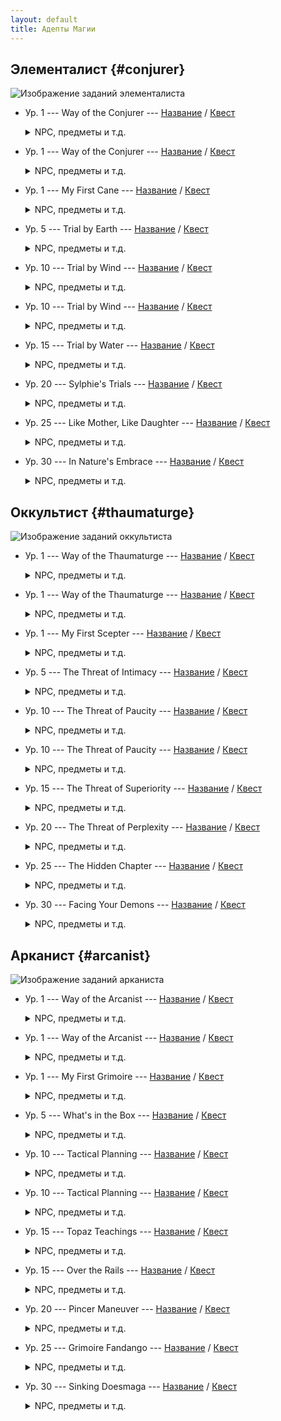 ```yaml
---
layout: default
title: Адепты Магии
---
```


## Элементалист {#conjurer}

![Изображение заданий элементалиста](https://img.finalfantasyxiv.com/lds/pc/global/images/itemicon/e7/e7ada40313a99bd2680cb75423308ed4057cbf11.png)

* Ур. 1 --- Way of the Conjurer --- [Название](https://host6450.hnt.ru/translate/ffxiv-translation/completejournal/ru/?checksum=9c66f0503ce04603) / [Квест](https://host6450.hnt.ru/projects/ffxiv-translation/quest-000-clscnj000_00022/)
  <details>
    <summary>NPC, предметы и т.д.
    </summary>

    NPC: [Маделль](https://host6450.hnt.ru/translate/ffxiv-translation/enpcresident/ru/?checksum=d5d447a058068a29), [Э-Суми-Ян](https://host6450.hnt.ru/translate/ffxiv-translation/enpcresident/ru/?checksum=6e744b16d9cbfc)
    <br>
    Вражеские NPC: [Земляная белка](https://host6450.hnt.ru/translate/ffxiv-translation/bnpcname/ru/?checksum=3d0e22173938ea89), [Маленькая божья коровка](https://host6450.hnt.ru/translate/ffxiv-translation/bnpcname/ru/?checksum=afa51a1b6d548e38), [Лесная грибница](https://host6450.hnt.ru/translate/ffxiv-translation/bnpcname/ru/?checksum=756b5593dcff2a2b)
  </details>
* Ур. 1 --- Way of the Conjurer --- [Название](https://host6450.hnt.ru/translate/ffxiv-translation/completejournal/ru/?checksum=c8cd9859d0a53222) / [Квест](https://host6450.hnt.ru/projects/ffxiv-translation/quest-001-clscnj998_00133/)
  <details>
    <summary>NPC, предметы и т.д.
    </summary>

    NPC: [Маделль](https://host6450.hnt.ru/translate/ffxiv-translation/enpcresident/ru/?checksum=d5d447a058068a29), [Э-Суми-Ян](https://host6450.hnt.ru/translate/ffxiv-translation/enpcresident/ru/?checksum=6e744b16d9cbfc)
  </details>
* Ур. 1 --- My First Cane --- [Название](https://host6450.hnt.ru/translate/ffxiv-translation/completejournal/ru/?checksum=5fea7f16748b6c04) / [Квест](https://host6450.hnt.ru/projects/ffxiv-translation/quest-002-clscnj100_00211/)
  <details>
    <summary>NPC, предметы и т.д.
    </summary>

    NPC: [Э-Суми-Ян](https://host6450.hnt.ru/translate/ffxiv-translation/enpcresident/ru/?checksum=6e744b16d9cbfc)
    <br>
    Вражеские NPC: [Земляная белка](https://host6450.hnt.ru/translate/ffxiv-translation/bnpcname/ru/?checksum=3d0e22173938ea89), [Маленькая божья коровка](https://host6450.hnt.ru/translate/ffxiv-translation/bnpcname/ru/?checksum=afa51a1b6d548e38), [Лесная грибница](https://host6450.hnt.ru/translate/ffxiv-translation/bnpcname/ru/?checksum=756b5593dcff2a2b)
  </details>
* Ур. 5 --- Trial by Earth --- [Название](https://host6450.hnt.ru/translate/ffxiv-translation/completejournal/ru/?checksum=6f6d69ccd02b95a7) / [Квест](https://host6450.hnt.ru/projects/ffxiv-translation/quest-000-clscnj001_00048/)
  <details>
    <summary>NPC, предметы и т.д.
    </summary>

    NPC: [Э-Суми-Ян](https://host6450.hnt.ru/translate/ffxiv-translation/enpcresident/ru/?checksum=6e744b16d9cbfc), [Nolanel](https://host6450.hnt.ru/translate/ffxiv-translation/enpcresident/ru/?checksum=2ecafd2e3eefd034)
    <br>
    Вражеские NPC: (без названия)
    <br>
    Надписи на земле: [corrupted soil](https://host6450.hnt.ru/translate/ffxiv-translation/eobjname/ru/?checksum=c688469eb9722e46)
  </details>
* Ур. 10 --- Trial by Wind --- [Название](https://host6450.hnt.ru/translate/ffxiv-translation/completejournal/ru/?checksum=df849e6f16b7f7f9) / [Квест](https://host6450.hnt.ru/projects/ffxiv-translation/quest-000-clscnj002_00091/)
  <details>
    <summary>NPC, предметы и т.д.
    </summary>

    NPC: [Э-Суми-Ян](https://host6450.hnt.ru/translate/ffxiv-translation/enpcresident/ru/?checksum=6e744b16d9cbfc), [Wulfiue](https://host6450.hnt.ru/translate/ffxiv-translation/enpcresident/ru/?checksum=b4087f5749474a0d)
    <br>
    Вражеские NPC: (без названия)
    <br>
    Надписи на земле: [Цель](https://host6450.hnt.ru/translate/ffxiv-translation/eobjname/ru/?checksum=e2a75dcb80ace512), [corrupted air](https://host6450.hnt.ru/translate/ffxiv-translation/eobjname/ru/?checksum=c27c31a5c0138e93)
  </details>
* Ур. 10 --- Trial by Wind --- [Название](https://host6450.hnt.ru/translate/ffxiv-translation/completejournal/ru/?checksum=e456feefc3a19908) / [Квест](https://host6450.hnt.ru/projects/ffxiv-translation/quest-001-clscnj997_00147/)
  <details>
    <summary>NPC, предметы и т.д.
    </summary>

    NPC: [Э-Суми-Ян](https://host6450.hnt.ru/translate/ffxiv-translation/enpcresident/ru/?checksum=6e744b16d9cbfc), [Wulfiue](https://host6450.hnt.ru/translate/ffxiv-translation/enpcresident/ru/?checksum=b4087f5749474a0d)
    <br>
    Вражеские NPC: (без названия)
    <br>
    Надписи на земле: [Цель](https://host6450.hnt.ru/translate/ffxiv-translation/eobjname/ru/?checksum=f1dee949b5a5b5f0), [corrupted air](https://host6450.hnt.ru/translate/ffxiv-translation/eobjname/ru/?checksum=51d7c7920584f4c1)
  </details>
* Ур. 15 --- Trial by Water --- [Название](https://host6450.hnt.ru/translate/ffxiv-translation/completejournal/ru/?checksum=5cc9ff8919520be) / [Квест](https://host6450.hnt.ru/projects/ffxiv-translation/quest-000-clscnj003_00092/)
  <details>
    <summary>NPC, предметы и т.д.
    </summary>

    NPC: [Э-Суми-Ян](https://host6450.hnt.ru/translate/ffxiv-translation/enpcresident/ru/?checksum=6e744b16d9cbfc), [Жоасан](https://host6450.hnt.ru/translate/ffxiv-translation/enpcresident/ru/?checksum=fdb63e41fad4792d), [Aniud](https://host6450.hnt.ru/translate/ffxiv-translation/enpcresident/ru/?checksum=de392ce20f9df1bb), [Раненая Лесная Тень](https://host6450.hnt.ru/translate/ffxiv-translation/enpcresident/ru/?checksum=b9a3387bee897fca), [(без названия)](https://host6450.hnt.ru/translate/ffxiv-translation/enpcresident/ru/?checksum=9b2e4aa0981669cb), [harried healer](https://host6450.hnt.ru/translate/ffxiv-translation/enpcresident/ru/?checksum=c39bf0be0b5f5ce0), [Лучник Божьих Колчанов](https://host6450.hnt.ru/translate/ffxiv-translation/enpcresident/ru/?checksum=2a84bcfa1af7efd4), [Sylphie](https://host6450.hnt.ru/translate/ffxiv-translation/enpcresident/ru/?checksum=10fe2d9d5cd2f671), [(без названия)](https://host6450.hnt.ru/translate/ffxiv-translation/enpcresident/ru/?checksum=cf94b28807da73b1), [(без названия)](https://host6450.hnt.ru/translate/ffxiv-translation/enpcresident/ru/?checksum=b9bdc6f7dcd2e449), [(без названия)](https://host6450.hnt.ru/translate/ffxiv-translation/enpcresident/ru/?checksum=98509e5b54a9cd88), [(без названия)](https://host6450.hnt.ru/translate/ffxiv-translation/enpcresident/ru/?checksum=58c98c9cdf279174), [(без названия)](https://host6450.hnt.ru/translate/ffxiv-translation/enpcresident/ru/?checksum=57e1538ac0beecfa), [(без названия)](https://host6450.hnt.ru/translate/ffxiv-translation/enpcresident/ru/?checksum=55a513cbaaef11b0), [(без названия)](https://host6450.hnt.ru/translate/ffxiv-translation/enpcresident/ru/?checksum=fbde8b2e4133d691), [(без названия)](https://host6450.hnt.ru/translate/ffxiv-translation/enpcresident/ru/?checksum=91590803c01893ba), [(без названия)](https://host6450.hnt.ru/translate/ffxiv-translation/enpcresident/ru/?checksum=8d92868e49faebb2), [(без названия)](https://host6450.hnt.ru/translate/ffxiv-translation/enpcresident/ru/?checksum=f781af67e6cbc0bb), [Sylphie](https://host6450.hnt.ru/translate/ffxiv-translation/enpcresident/ru/?checksum=12a368282e819b2b)
    <br>
    Вражеские NPC: (без названия)
    <br>
    Предметы: [Pristine Water](https://host6450.hnt.ru/translate/ffxiv-translation/eventitem/ru/?checksum=55db9209b7ec299c) ([Описание](https://host6450.hnt.ru/translate/ffxiv-translation/eventitemhelp/ru/?checksum=55db9209b7ec299c))
    <br>
    Надписи на земле: [corrupted water](https://host6450.hnt.ru/translate/ffxiv-translation/eobjname/ru/?checksum=bc2142ed5cf2fd4b), [(без названия)](https://host6450.hnt.ru/translate/ffxiv-translation/eobjname/ru/?checksum=3eac67748487f9fb)
  </details>
* Ур. 20 --- Sylphie's Trials --- [Название](https://host6450.hnt.ru/translate/ffxiv-translation/completejournal/ru/?checksum=4f46a7e12414f696) / [Квест](https://host6450.hnt.ru/projects/ffxiv-translation/quest-000-clscnj004_00093/)
  <details>
    <summary>NPC, предметы и т.д.
    </summary>

    NPC: [Э-Суми-Ян](https://host6450.hnt.ru/translate/ffxiv-translation/enpcresident/ru/?checksum=6e744b16d9cbfc), [Sylphie](https://host6450.hnt.ru/translate/ffxiv-translation/enpcresident/ru/?checksum=46866bfaf0492579), [Sylphie](https://host6450.hnt.ru/translate/ffxiv-translation/enpcresident/ru/?checksum=30b539df39c03bab), [Sylphie](https://host6450.hnt.ru/translate/ffxiv-translation/enpcresident/ru/?checksum=2e913664f0d0207f)
    <br>
    Вражеские NPC: (без названия), (без названия), (без названия)
    <br>
    Надписи на земле: [corrupted soil](https://host6450.hnt.ru/translate/ffxiv-translation/eobjname/ru/?checksum=27d226851271706e), [corrupted air](https://host6450.hnt.ru/translate/ffxiv-translation/eobjname/ru/?checksum=bbcd6ddc5492cd98), [corrupted water](https://host6450.hnt.ru/translate/ffxiv-translation/eobjname/ru/?checksum=aa94fa97e1cb9037)
  </details>
* Ур. 25 --- Like Mother, Like Daughter --- [Название](https://host6450.hnt.ru/translate/ffxiv-translation/completejournal/ru/?checksum=b441d59d379a44a6) / [Квест](https://host6450.hnt.ru/projects/ffxiv-translation/quest-004-clscnj005_00440/)
  <details>
    <summary>NPC, предметы и т.д.
    </summary>

    NPC: [Э-Суми-Ян](https://host6450.hnt.ru/translate/ffxiv-translation/enpcresident/ru/?checksum=6e744b16d9cbfc), [Wulfiue](https://host6450.hnt.ru/translate/ffxiv-translation/enpcresident/ru/?checksum=baccec8cbe06f78d), [Nolanel](https://host6450.hnt.ru/translate/ffxiv-translation/enpcresident/ru/?checksum=badc590bf66ff393), [Жоасан](https://host6450.hnt.ru/translate/ffxiv-translation/enpcresident/ru/?checksum=9523a8be63319cba), [Sylphie](https://host6450.hnt.ru/translate/ffxiv-translation/enpcresident/ru/?checksum=187ebb630abd37b5), [Sylphie](https://host6450.hnt.ru/translate/ffxiv-translation/enpcresident/ru/?checksum=af3587a000b503b5), [Nolanel](https://host6450.hnt.ru/translate/ffxiv-translation/enpcresident/ru/?checksum=607184afb6d9799f), [Жоасан](https://host6450.hnt.ru/translate/ffxiv-translation/enpcresident/ru/?checksum=db6dc558715a39ab), [Wulfiue](https://host6450.hnt.ru/translate/ffxiv-translation/enpcresident/ru/?checksum=37f796d5000cf719), [(без названия)](https://host6450.hnt.ru/translate/ffxiv-translation/enpcresident/ru/?checksum=39f4413a090ba45d), [(без названия)](https://host6450.hnt.ru/translate/ffxiv-translation/enpcresident/ru/?checksum=94c32c4e9df2c6a7), [(без названия)](https://host6450.hnt.ru/translate/ffxiv-translation/enpcresident/ru/?checksum=1d1571f52dbf01eb), [Sylphie](https://host6450.hnt.ru/translate/ffxiv-translation/enpcresident/ru/?checksum=f18b962bef3a9cb1), [Nolanel](https://host6450.hnt.ru/translate/ffxiv-translation/enpcresident/ru/?checksum=9a36d588e5d2875c), [Жоасан](https://host6450.hnt.ru/translate/ffxiv-translation/enpcresident/ru/?checksum=b99dec69ee7f833f), [Wulfiue](https://host6450.hnt.ru/translate/ffxiv-translation/enpcresident/ru/?checksum=2dc7f0a44669340a)
    <br>
    Надписи на земле: [(без названия)](https://host6450.hnt.ru/translate/ffxiv-translation/eobjname/ru/?checksum=e6518a8bd6416da6), [(без названия)](https://host6450.hnt.ru/translate/ffxiv-translation/eobjname/ru/?checksum=58000c18bc20857c), [(без названия)](https://host6450.hnt.ru/translate/ffxiv-translation/eobjname/ru/?checksum=1bbf5763a59efac2)
  </details>
* Ур. 30 --- In Nature's Embrace --- [Название](https://host6450.hnt.ru/translate/ffxiv-translation/completejournal/ru/?checksum=84ce8b37553d6862) / [Квест](https://host6450.hnt.ru/projects/ffxiv-translation/quest-004-clscnj006_00441/)
  <details>
    <summary>NPC, предметы и т.д.
    </summary>

    NPC: [Э-Суми-Ян](https://host6450.hnt.ru/translate/ffxiv-translation/enpcresident/ru/?checksum=6e744b16d9cbfc), [Sylphie](https://host6450.hnt.ru/translate/ffxiv-translation/enpcresident/ru/?checksum=852aea6cb18e0a5), [Sylphie](https://host6450.hnt.ru/translate/ffxiv-translation/enpcresident/ru/?checksum=ea3940e1e3f0cf1d), [Sylphie](https://host6450.hnt.ru/translate/ffxiv-translation/enpcresident/ru/?checksum=4f139063782c864), [Sylphie](https://host6450.hnt.ru/translate/ffxiv-translation/enpcresident/ru/?checksum=536bd73dbf5fa40)
    <br>
    Вражеские NPC: (без названия), (без названия), (без названия)
    <br>
    Надписи на земле: [corrupted soil](https://host6450.hnt.ru/translate/ffxiv-translation/eobjname/ru/?checksum=bf41f6029edbf925), [corrupted soil](https://host6450.hnt.ru/translate/ffxiv-translation/eobjname/ru/?checksum=138eb735b0b0f8ae), [corrupted soil](https://host6450.hnt.ru/translate/ffxiv-translation/eobjname/ru/?checksum=dc74fddf438d8f02), [(без названия)](https://host6450.hnt.ru/translate/ffxiv-translation/eobjname/ru/?checksum=99605d0e75938392)
  </details>

## Оккультист {#thaumaturge}

![Изображение заданий оккультиста](https://img.finalfantasyxiv.com/lds/pc/global/images/itemicon/1d/1d1b5d0c860020b0cc0010c1e27fdadc20978d0d.png)

* Ур. 1 --- Way of the Thaumaturge --- [Название](https://host6450.hnt.ru/translate/ffxiv-translation/completejournal/ru/?checksum=3ad6cbcd5dbedccc) / [Квест](https://host6450.hnt.ru/projects/ffxiv-translation/quest-003-clsthm011_00344/)
  <details>
    <summary>NPC, предметы и т.д.
    </summary>

    NPC: [Яякэ](https://host6450.hnt.ru/translate/ffxiv-translation/enpcresident/ru/?checksum=de48f00e6fd469c8), [Кокобиго](https://host6450.hnt.ru/translate/ffxiv-translation/enpcresident/ru/?checksum=c8a2e8422b5e507e)
  </details>
* Ур. 1 --- Way of the Thaumaturge --- [Название](https://host6450.hnt.ru/translate/ffxiv-translation/completejournal/ru/?checksum=41981d7b46483cc0) / [Квест](https://host6450.hnt.ru/projects/ffxiv-translation/quest-003-clsthm020_00345/)
  <details>
    <summary>NPC, предметы и т.д.
    </summary>

    NPC: [Яякэ](https://host6450.hnt.ru/translate/ffxiv-translation/enpcresident/ru/?checksum=de48f00e6fd469c8), [Кокобиго](https://host6450.hnt.ru/translate/ffxiv-translation/enpcresident/ru/?checksum=c8a2e8422b5e507e), [Кокобуки](https://host6450.hnt.ru/translate/ffxiv-translation/enpcresident/ru/?checksum=a08b7f98bcfbf77a)
    <br>
    Вражеские NPC: [Qiqirn gullroaster](https://host6450.hnt.ru/translate/ffxiv-translation/bnpcname/ru/?checksum=a74c118e35cabf2a), [trenchclaw Sahagin](https://host6450.hnt.ru/translate/ffxiv-translation/bnpcname/ru/?checksum=68b356f6e88b9beb), [mottled eft](https://host6450.hnt.ru/translate/ffxiv-translation/bnpcname/ru/?checksum=22cc810a03166508)
  </details>
* Ур. 1 --- My First Scepter --- [Название](https://host6450.hnt.ru/translate/ffxiv-translation/completejournal/ru/?checksum=fe76daedbb11106c) / [Квест](https://host6450.hnt.ru/projects/ffxiv-translation/quest-003-clsthm021_00346/)
  <details>
    <summary>NPC, предметы и т.д.
    </summary>

    NPC: [Кокобуки](https://host6450.hnt.ru/translate/ffxiv-translation/enpcresident/ru/?checksum=a08b7f98bcfbf77a)
    <br>
    Вражеские NPC: [Qiqirn gullroaster](https://host6450.hnt.ru/translate/ffxiv-translation/bnpcname/ru/?checksum=a74c118e35cabf2a), [trenchclaw Sahagin](https://host6450.hnt.ru/translate/ffxiv-translation/bnpcname/ru/?checksum=68b356f6e88b9beb), [mottled eft](https://host6450.hnt.ru/translate/ffxiv-translation/bnpcname/ru/?checksum=22cc810a03166508)
  </details>
* Ур. 5 --- The Threat of Intimacy --- [Название](https://host6450.hnt.ru/translate/ffxiv-translation/completejournal/ru/?checksum=c00670e9b51142e0) / [Квест](https://host6450.hnt.ru/projects/ffxiv-translation/quest-003-clsthm050_00347/)
  <details>
    <summary>NPC, предметы и т.д.
    </summary>

    NPC: [Кокобуки](https://host6450.hnt.ru/translate/ffxiv-translation/enpcresident/ru/?checksum=a08b7f98bcfbf77a), [Кокобиго](https://host6450.hnt.ru/translate/ffxiv-translation/enpcresident/ru/?checksum=c8a2e8422b5e507e), [Fafafono](https://host6450.hnt.ru/translate/ffxiv-translation/enpcresident/ru/?checksum=f203ace01c907927), [Cocobusi](https://host6450.hnt.ru/translate/ffxiv-translation/enpcresident/ru/?checksum=9d7e79fb8dc60d44)
    <br>
    Вражеские NPC: (без названия)
    <br>
    Предметы: [Dried Fish](https://host6450.hnt.ru/translate/ffxiv-translation/eventitem/ru/?checksum=840beec5f49aa4af) ([Описание](https://host6450.hnt.ru/translate/ffxiv-translation/eventitemhelp/ru/?checksum=840beec5f49aa4af)), [Vulture Breast](https://host6450.hnt.ru/translate/ffxiv-translation/eventitem/ru/?checksum=5ae8c9359b1122d9) ([Описание](https://host6450.hnt.ru/translate/ffxiv-translation/eventitemhelp/ru/?checksum=5ae8c9359b1122d9))
    <br>
    Надписи на земле: [Цель](https://host6450.hnt.ru/translate/ffxiv-translation/eobjname/ru/?checksum=ede3cd981ca0752f), [Цель](https://host6450.hnt.ru/translate/ffxiv-translation/eobjname/ru/?checksum=c11894478b635e73)
  </details>
* Ур. 10 --- The Threat of Paucity --- [Название](https://host6450.hnt.ru/translate/ffxiv-translation/completejournal/ru/?checksum=69478dc80d9bc165) / [Квест](https://host6450.hnt.ru/projects/ffxiv-translation/quest-003-clsthm100_00348/)
  <details>
    <summary>NPC, предметы и т.д.
    </summary>

    NPC: [Кокобуки](https://host6450.hnt.ru/translate/ffxiv-translation/enpcresident/ru/?checksum=a08b7f98bcfbf77a), [Cocobani](https://host6450.hnt.ru/translate/ffxiv-translation/enpcresident/ru/?checksum=3e449859d9ec4370), [Cocobusi](https://host6450.hnt.ru/translate/ffxiv-translation/enpcresident/ru/?checksum=9d7e79fb8dc60d44), [Кокобуки](https://host6450.hnt.ru/translate/ffxiv-translation/enpcresident/ru/?checksum=a08b7f98bcfbf77a)
    <br>
    Вражеские NPC: [Sylphlands buzzard](https://host6450.hnt.ru/translate/ffxiv-translation/bnpcname/ru/?checksum=47d254a97cce0a1), (без названия), (без названия)
    <br>
    Предметы: [Amalj'aa Blood](https://host6450.hnt.ru/translate/ffxiv-translation/eventitem/ru/?checksum=7626783e4157b9c8) ([Описание](https://host6450.hnt.ru/translate/ffxiv-translation/eventitemhelp/ru/?checksum=7626783e4157b9c8)), [Ether Crate](https://host6450.hnt.ru/translate/ffxiv-translation/eventitem/ru/?checksum=9fac8e936e06a40) ([Описание](https://host6450.hnt.ru/translate/ffxiv-translation/eventitemhelp/ru/?checksum=9fac8e936e06a40))
    <br>
    Надписи на земле: [armored war transport](https://host6450.hnt.ru/translate/ffxiv-translation/eobjname/ru/?checksum=1b424375dffa031e), [(без названия)](https://host6450.hnt.ru/translate/ffxiv-translation/eobjname/ru/?checksum=61b14aae80f10074), [armored war transport](https://host6450.hnt.ru/translate/ffxiv-translation/eobjname/ru/?checksum=8aa7a8a000251b06)
  </details>
* Ур. 10 --- The Threat of Paucity --- [Название](https://host6450.hnt.ru/translate/ffxiv-translation/completejournal/ru/?checksum=d03489f705f758b8) / [Квест](https://host6450.hnt.ru/projects/ffxiv-translation/quest-003-clsthm101_00349/)
  <details>
    <summary>NPC, предметы и т.д.
    </summary>

    NPC: [Кокобуки](https://host6450.hnt.ru/translate/ffxiv-translation/enpcresident/ru/?checksum=a08b7f98bcfbf77a), [Cocobani](https://host6450.hnt.ru/translate/ffxiv-translation/enpcresident/ru/?checksum=3e449859d9ec4370), [Cocobusi](https://host6450.hnt.ru/translate/ffxiv-translation/enpcresident/ru/?checksum=9d7e79fb8dc60d44), [Кокобуки](https://host6450.hnt.ru/translate/ffxiv-translation/enpcresident/ru/?checksum=a08b7f98bcfbf77a)
    <br>
    Вражеские NPC: [Sylphlands buzzard](https://host6450.hnt.ru/translate/ffxiv-translation/bnpcname/ru/?checksum=47d254a97cce0a1), (без названия), (без названия)
    <br>
    Предметы: [Amalj'aa Blood](https://host6450.hnt.ru/translate/ffxiv-translation/eventitem/ru/?checksum=519a7ce70ae4f17) ([Описание](https://host6450.hnt.ru/translate/ffxiv-translation/eventitemhelp/ru/?checksum=519a7ce70ae4f17)), [Ether Crate](https://host6450.hnt.ru/translate/ffxiv-translation/eventitem/ru/?checksum=485de7f47b521c8a) ([Описание](https://host6450.hnt.ru/translate/ffxiv-translation/eventitemhelp/ru/?checksum=485de7f47b521c8a))
    <br>
    Надписи на земле: [armored war transport](https://host6450.hnt.ru/translate/ffxiv-translation/eobjname/ru/?checksum=be78e4b18390a745), [(без названия)](https://host6450.hnt.ru/translate/ffxiv-translation/eobjname/ru/?checksum=20cffd9221fd4cc4), [armored war transport](https://host6450.hnt.ru/translate/ffxiv-translation/eobjname/ru/?checksum=c48a2592d8ce7bba)
  </details>
* Ур. 15 --- The Threat of Superiority --- [Название](https://host6450.hnt.ru/translate/ffxiv-translation/completejournal/ru/?checksum=15ae911d051e5c2b) / [Квест](https://host6450.hnt.ru/projects/ffxiv-translation/quest-003-clsthm150_00350/)
  <details>
    <summary>NPC, предметы и т.д.
    </summary>

    NPC: [Кокобуки](https://host6450.hnt.ru/translate/ffxiv-translation/enpcresident/ru/?checksum=a08b7f98bcfbf77a), [Cocobezi](https://host6450.hnt.ru/translate/ffxiv-translation/enpcresident/ru/?checksum=e5865bf9e47dd8e6), [raging merchant](https://host6450.hnt.ru/translate/ffxiv-translation/enpcresident/ru/?checksum=30cfe6c2e231e4), [ranting merchant](https://host6450.hnt.ru/translate/ffxiv-translation/enpcresident/ru/?checksum=893a855c78f5ae79), [raving merchant](https://host6450.hnt.ru/translate/ffxiv-translation/enpcresident/ru/?checksum=637935d53ba17103), [Кокобуки](https://host6450.hnt.ru/translate/ffxiv-translation/enpcresident/ru/?checksum=a08b7f98bcfbf77a)
    <br>
    Надписи на земле: [Цель](https://host6450.hnt.ru/translate/ffxiv-translation/eobjname/ru/?checksum=ecf671352b01aff2)
  </details>
* Ур. 20 --- The Threat of Perplexity --- [Название](https://host6450.hnt.ru/translate/ffxiv-translation/completejournal/ru/?checksum=545cb75c92a844eb) / [Квест](https://host6450.hnt.ru/projects/ffxiv-translation/quest-003-clsthm200_00351/)
  <details>
    <summary>NPC, предметы и т.д.
    </summary>

    NPC: [Кокобуки](https://host6450.hnt.ru/translate/ffxiv-translation/enpcresident/ru/?checksum=a08b7f98bcfbf77a), [Cocoboha](https://host6450.hnt.ru/translate/ffxiv-translation/enpcresident/ru/?checksum=b01487fd8a369716), [Cocobusi](https://host6450.hnt.ru/translate/ffxiv-translation/enpcresident/ru/?checksum=597a2f3301a19d40), [stalwart swordsman](https://host6450.hnt.ru/translate/ffxiv-translation/enpcresident/ru/?checksum=21fc1d3676d68f45), [thaumaturge corpse](https://host6450.hnt.ru/translate/ffxiv-translation/enpcresident/ru/?checksum=fefea1154334cbe), [thaumaturge corpse](https://host6450.hnt.ru/translate/ffxiv-translation/enpcresident/ru/?checksum=5be8717f31234c9c), [thaumaturge corpse](https://host6450.hnt.ru/translate/ffxiv-translation/enpcresident/ru/?checksum=683f9b8ab5944ff3)
    <br>
    Предметы: [Bloody Scepter](https://host6450.hnt.ru/translate/ffxiv-translation/eventitem/ru/?checksum=31c6a5d058eb95cb) ([Описание](https://host6450.hnt.ru/translate/ffxiv-translation/eventitemhelp/ru/?checksum=31c6a5d058eb95cb)), [Shredded Tome](https://host6450.hnt.ru/translate/ffxiv-translation/eventitem/ru/?checksum=6d3becd226262694) ([Описание](https://host6450.hnt.ru/translate/ffxiv-translation/eventitemhelp/ru/?checksum=6d3becd226262694)), [Bloody Bracelet](https://host6450.hnt.ru/translate/ffxiv-translation/eventitem/ru/?checksum=5c7f36de4c6ebef6) ([Описание](https://host6450.hnt.ru/translate/ffxiv-translation/eventitemhelp/ru/?checksum=5c7f36de4c6ebef6))
    <br>
    Надписи на земле: [Цель](https://host6450.hnt.ru/translate/ffxiv-translation/eobjname/ru/?checksum=a0fdd00c09b32731), [shaded outcropping](https://host6450.hnt.ru/translate/ffxiv-translation/eobjname/ru/?checksum=f8b5b71b3784ea45)
  </details>
* Ур. 25 --- The Hidden Chapter --- [Название](https://host6450.hnt.ru/translate/ffxiv-translation/completejournal/ru/?checksum=e2f77d6e3892fd2) / [Квест](https://host6450.hnt.ru/projects/ffxiv-translation/quest-003-clsthm250_00352/)
  <details>
    <summary>NPC, предметы и т.д.
    </summary>

    NPC: [Кокобиго](https://host6450.hnt.ru/translate/ffxiv-translation/enpcresident/ru/?checksum=c8a2e8422b5e507e), [Кокобуки](https://host6450.hnt.ru/translate/ffxiv-translation/enpcresident/ru/?checksum=a08b7f98bcfbf77a), [twitching voidmath](https://host6450.hnt.ru/translate/ffxiv-translation/enpcresident/ru/?checksum=372d1087d065ff0d), [flustered voidmath](https://host6450.hnt.ru/translate/ffxiv-translation/enpcresident/ru/?checksum=ae74023cebaff997), [smirking voidmath](https://host6450.hnt.ru/translate/ffxiv-translation/enpcresident/ru/?checksum=9a47dfc611b8c9f3), [Кокобуки](https://host6450.hnt.ru/translate/ffxiv-translation/enpcresident/ru/?checksum=419730f8d1c3f16c), [Кокобиго](https://host6450.hnt.ru/translate/ffxiv-translation/enpcresident/ru/?checksum=de9256b6239a7a18), [Cocobani](https://host6450.hnt.ru/translate/ffxiv-translation/enpcresident/ru/?checksum=5177f7fbbb2dc650), [Cocobezi](https://host6450.hnt.ru/translate/ffxiv-translation/enpcresident/ru/?checksum=1fbf2dfd9b7e5c98), [Cocoboha](https://host6450.hnt.ru/translate/ffxiv-translation/enpcresident/ru/?checksum=43a08c2594785d55)
    <br>
    Предметы: [Book of Mormo](https://host6450.hnt.ru/translate/ffxiv-translation/eventitem/ru/?checksum=3f113f444b42f3ab) ([Описание](https://host6450.hnt.ru/translate/ffxiv-translation/eventitemhelp/ru/?checksum=3f113f444b42f3ab)), [Book of Mormo](https://host6450.hnt.ru/translate/ffxiv-translation/eventitem/ru/?checksum=2bfbcf70ffc63f82) ([Описание](https://host6450.hnt.ru/translate/ffxiv-translation/eventitemhelp/ru/?checksum=2bfbcf70ffc63f82))
    <br>
    Надписи на земле: [(без названия)](https://host6450.hnt.ru/translate/ffxiv-translation/eobjname/ru/?checksum=2e3acfe20034a250)
  </details>
* Ур. 30 --- Facing Your Demons --- [Название](https://host6450.hnt.ru/translate/ffxiv-translation/completejournal/ru/?checksum=23b27ee811dd715c) / [Квест](https://host6450.hnt.ru/projects/ffxiv-translation/quest-003-clsthm300_00353/)
  <details>
    <summary>NPC, предметы и т.д.
    </summary>

    NPC: [Кокобуки](https://host6450.hnt.ru/translate/ffxiv-translation/enpcresident/ru/?checksum=a08b7f98bcfbf77a), [Gebhard](https://host6450.hnt.ru/translate/ffxiv-translation/enpcresident/ru/?checksum=325f45becbd5ffd7), [Folclind](https://host6450.hnt.ru/translate/ffxiv-translation/enpcresident/ru/?checksum=2a9ae329f11eed0b), [Bashful Geyser](https://host6450.hnt.ru/translate/ffxiv-translation/enpcresident/ru/?checksum=6b18edced9d522bf), [Кокобуки](https://host6450.hnt.ru/translate/ffxiv-translation/enpcresident/ru/?checksum=bd5e5732f8d0f972), [Кокобиго](https://host6450.hnt.ru/translate/ffxiv-translation/enpcresident/ru/?checksum=a1309879016360bc), [Cocobani](https://host6450.hnt.ru/translate/ffxiv-translation/enpcresident/ru/?checksum=3bf086efcd31e493), [Cocobezi](https://host6450.hnt.ru/translate/ffxiv-translation/enpcresident/ru/?checksum=bf7f230813af04f3), [Cocoboha](https://host6450.hnt.ru/translate/ffxiv-translation/enpcresident/ru/?checksum=bb5d6e17cb47dd26), [maimed marauder](https://host6450.hnt.ru/translate/ffxiv-translation/enpcresident/ru/?checksum=26467d0767a97077), [Кокобуки](https://host6450.hnt.ru/translate/ffxiv-translation/enpcresident/ru/?checksum=2eece72dfb574ff8), [Кокобиго](https://host6450.hnt.ru/translate/ffxiv-translation/enpcresident/ru/?checksum=be09748dbecbd232), [Cocobani](https://host6450.hnt.ru/translate/ffxiv-translation/enpcresident/ru/?checksum=58bbaabad78f9920), [Cocobezi](https://host6450.hnt.ru/translate/ffxiv-translation/enpcresident/ru/?checksum=d121cc5aea487513), [Cocoboha](https://host6450.hnt.ru/translate/ffxiv-translation/enpcresident/ru/?checksum=7064f0bf0df13892)
    <br>
    Вражеские NPC: (без названия)
    <br>
    Предметы: [Cocobusi Report](https://host6450.hnt.ru/translate/ffxiv-translation/eventitem/ru/?checksum=a8ade17fa2691b0a) ([Описание](https://host6450.hnt.ru/translate/ffxiv-translation/eventitemhelp/ru/?checksum=a8ade17fa2691b0a))
    <br>
    Надписи на земле: [(без названия)](https://host6450.hnt.ru/translate/ffxiv-translation/eobjname/ru/?checksum=1bccd1840bb55c5)
  </details>

## Арканист {#arcanist}

![Изображение заданий арканиста](https://img.finalfantasyxiv.com/lds/pc/global/images/itemicon/37/37a8d65a8cae978d922a694a4d310979ed6e119d.png)

* Ур. 1 --- Way of the Arcanist --- [Название](https://host6450.hnt.ru/translate/ffxiv-translation/completejournal/ru/?checksum=8cf7a36ca332d32f) / [Квест](https://host6450.hnt.ru/projects/ffxiv-translation/quest-004-clsacn011_00452/)
  <details>
    <summary>NPC, предметы и т.д.
    </summary>

    NPC: [Муриэ](https://host6450.hnt.ru/translate/ffxiv-translation/enpcresident/ru/?checksum=ec089c1e66392e38), [Тубиргейм](https://host6450.hnt.ru/translate/ffxiv-translation/enpcresident/ru/?checksum=e1f6e2aafe1dc78)
  </details>
* Ур. 1 --- Way of the Arcanist --- [Название](https://host6450.hnt.ru/translate/ffxiv-translation/completejournal/ru/?checksum=38185ffcb890d57d) / [Квест](https://host6450.hnt.ru/projects/ffxiv-translation/quest-004-clsacn020_00453/)
  <details>
    <summary>NPC, предметы и т.д.
    </summary>

    NPC: [Муриэ](https://host6450.hnt.ru/translate/ffxiv-translation/enpcresident/ru/?checksum=ec089c1e66392e38), [Тубиргейм](https://host6450.hnt.ru/translate/ffxiv-translation/enpcresident/ru/?checksum=e1f6e2aafe1dc78)
    <br>
    Вражеские NPC: [shelfscale Reaver](https://host6450.hnt.ru/translate/ffxiv-translation/bnpcname/ru/?checksum=6f7b92b58990081c), [fallen wizard](https://host6450.hnt.ru/translate/ffxiv-translation/bnpcname/ru/?checksum=907562f0e55aa309), [Маленькая божья коровка](https://host6450.hnt.ru/translate/ffxiv-translation/bnpcname/ru/?checksum=afa51a1b6d548e38)
  </details>
* Ур. 1 --- My First Grimoire --- [Название](https://host6450.hnt.ru/translate/ffxiv-translation/completejournal/ru/?checksum=82df15f4ecb483cf) / [Квест](https://host6450.hnt.ru/projects/ffxiv-translation/quest-004-clsacn021_00454/)
  <details>
    <summary>NPC, предметы и т.д.
    </summary>

    NPC: [Тубиргейм](https://host6450.hnt.ru/translate/ffxiv-translation/enpcresident/ru/?checksum=e1f6e2aafe1dc78)
    <br>
    Вражеские NPC: [shelfscale Reaver](https://host6450.hnt.ru/translate/ffxiv-translation/bnpcname/ru/?checksum=6f7b92b58990081c), [fallen wizard](https://host6450.hnt.ru/translate/ffxiv-translation/bnpcname/ru/?checksum=907562f0e55aa309), [Маленькая божья коровка](https://host6450.hnt.ru/translate/ffxiv-translation/bnpcname/ru/?checksum=afa51a1b6d548e38)
  </details>
* Ур. 5 --- What's in the Box --- [Название](https://host6450.hnt.ru/translate/ffxiv-translation/completejournal/ru/?checksum=7d088e8feb51aa6d) / [Квест](https://host6450.hnt.ru/projects/ffxiv-translation/quest-004-clsacn050_00455/)
  <details>
    <summary>NPC, предметы и т.д.
    </summary>

    NPC: [Тубиргейм](https://host6450.hnt.ru/translate/ffxiv-translation/enpcresident/ru/?checksum=e1f6e2aafe1dc78)
    <br>
    Вражеские NPC: [tempered orator](https://host6450.hnt.ru/translate/ffxiv-translation/bnpcname/ru/?checksum=e95d99ebc1162b49), [Стая мошек](https://host6450.hnt.ru/translate/ffxiv-translation/bnpcname/ru/?checksum=5a2e6eda95baab38), (без названия), (без названия)
    <br>
    Предметы: [Practice Crate](https://host6450.hnt.ru/translate/ffxiv-translation/eventitem/ru/?checksum=16c602cdfa620524) ([Описание](https://host6450.hnt.ru/translate/ffxiv-translation/eventitemhelp/ru/?checksum=16c602cdfa620524))
    <br>
    Надписи на земле: [practice crates](https://host6450.hnt.ru/translate/ffxiv-translation/eobjname/ru/?checksum=ec2fc0ca4f75105), [訓練用の木箱](https://host6450.hnt.ru/translate/ffxiv-translation/eobjname/ru/?checksum=4a8a8ff88c1b1b4a), [practice crate](https://host6450.hnt.ru/translate/ffxiv-translation/eobjname/ru/?checksum=6043ab05f2acda3d)
  </details>
* Ур. 10 --- Tactical Planning --- [Название](https://host6450.hnt.ru/translate/ffxiv-translation/completejournal/ru/?checksum=516585ddd5d53351) / [Квест](https://host6450.hnt.ru/projects/ffxiv-translation/quest-004-clsacn100_00456/)
  <details>
    <summary>NPC, предметы и т.д.
    </summary>

    NPC: [Тубиргейм](https://host6450.hnt.ru/translate/ffxiv-translation/enpcresident/ru/?checksum=e1f6e2aafe1dc78), [K'lyhia](https://host6450.hnt.ru/translate/ffxiv-translation/enpcresident/ru/?checksum=45e4484bdfc14968), [K'lyhia](https://host6450.hnt.ru/translate/ffxiv-translation/enpcresident/ru/?checksum=83101593b5cf2b81), [(без названия)](https://host6450.hnt.ru/translate/ffxiv-translation/enpcresident/ru/?checksum=9001e898818c83c7), [(без названия)](https://host6450.hnt.ru/translate/ffxiv-translation/enpcresident/ru/?checksum=3917c362154fba5f), [(без названия)](https://host6450.hnt.ru/translate/ffxiv-translation/enpcresident/ru/?checksum=af13df7598b9ba5e), [K'lyhia](https://host6450.hnt.ru/translate/ffxiv-translation/enpcresident/ru/?checksum=4f77bf86c27019ab), [(без названия)](https://host6450.hnt.ru/translate/ffxiv-translation/enpcresident/ru/?checksum=929800030175c24b), [(без названия)](https://host6450.hnt.ru/translate/ffxiv-translation/enpcresident/ru/?checksum=3cf1df935ab62c19), [(без названия)](https://host6450.hnt.ru/translate/ffxiv-translation/enpcresident/ru/?checksum=c21e635b75902f56)
    <br>
    Вражеские NPC: [roselet](https://host6450.hnt.ru/translate/ffxiv-translation/bnpcname/ru/?checksum=536a8e73fe9e9910), [Redbelly jack](https://host6450.hnt.ru/translate/ffxiv-translation/bnpcname/ru/?checksum=53e4e234d8d432af)
    <br>
    Надписи на земле: [(без названия)](https://host6450.hnt.ru/translate/ffxiv-translation/eobjname/ru/?checksum=91d723ea3291a7c7), [(без названия)](https://host6450.hnt.ru/translate/ffxiv-translation/eobjname/ru/?checksum=ab075d04250859eb)
  </details>
* Ур. 10 --- Tactical Planning --- [Название](https://host6450.hnt.ru/translate/ffxiv-translation/completejournal/ru/?checksum=1f818f9b6a0dab1b) / [Квест](https://host6450.hnt.ru/projects/ffxiv-translation/quest-004-clsacn101_00457/)
  <details>
    <summary>NPC, предметы и т.д.
    </summary>

    NPC: [Тубиргейм](https://host6450.hnt.ru/translate/ffxiv-translation/enpcresident/ru/?checksum=e1f6e2aafe1dc78), [K'lyhia](https://host6450.hnt.ru/translate/ffxiv-translation/enpcresident/ru/?checksum=45e4484bdfc14968), [K'lyhia](https://host6450.hnt.ru/translate/ffxiv-translation/enpcresident/ru/?checksum=83101593b5cf2b81), [(без названия)](https://host6450.hnt.ru/translate/ffxiv-translation/enpcresident/ru/?checksum=9001e898818c83c7), [(без названия)](https://host6450.hnt.ru/translate/ffxiv-translation/enpcresident/ru/?checksum=3917c362154fba5f), [(без названия)](https://host6450.hnt.ru/translate/ffxiv-translation/enpcresident/ru/?checksum=af13df7598b9ba5e), [K'lyhia](https://host6450.hnt.ru/translate/ffxiv-translation/enpcresident/ru/?checksum=4f77bf86c27019ab), [(без названия)](https://host6450.hnt.ru/translate/ffxiv-translation/enpcresident/ru/?checksum=929800030175c24b), [(без названия)](https://host6450.hnt.ru/translate/ffxiv-translation/enpcresident/ru/?checksum=3cf1df935ab62c19), [(без названия)](https://host6450.hnt.ru/translate/ffxiv-translation/enpcresident/ru/?checksum=c21e635b75902f56)
    <br>
    Вражеские NPC: [roselet](https://host6450.hnt.ru/translate/ffxiv-translation/bnpcname/ru/?checksum=536a8e73fe9e9910), [Redbelly jack](https://host6450.hnt.ru/translate/ffxiv-translation/bnpcname/ru/?checksum=53e4e234d8d432af)
    <br>
    Надписи на земле: [(без названия)](https://host6450.hnt.ru/translate/ffxiv-translation/eobjname/ru/?checksum=243b14ec48cb853b), [(без названия)](https://host6450.hnt.ru/translate/ffxiv-translation/eobjname/ru/?checksum=66c248092f6a808)
  </details>
* Ур. 15 --- Topaz Teachings --- [Название](https://host6450.hnt.ru/translate/ffxiv-translation/completejournal/ru/?checksum=f2863cbb0eff62da) / [Квест](https://host6450.hnt.ru/projects/ffxiv-translation/quest-011-clsacn149_01103/)
  <details>
    <summary>NPC, предметы и т.д.
    </summary>

    NPC: [Тубиргейм](https://host6450.hnt.ru/translate/ffxiv-translation/enpcresident/ru/?checksum=e1f6e2aafe1dc78), [K'lyhia](https://host6450.hnt.ru/translate/ffxiv-translation/enpcresident/ru/?checksum=45e4484bdfc14968)
  </details>
* Ур. 15 --- Over the Rails --- [Название](https://host6450.hnt.ru/translate/ffxiv-translation/completejournal/ru/?checksum=991cf75c1d23e539) / [Квест](https://host6450.hnt.ru/projects/ffxiv-translation/quest-004-clsacn150_00458/)
  <details>
    <summary>NPC, предметы и т.д.
    </summary>

    NPC: [Тубиргейм](https://host6450.hnt.ru/translate/ffxiv-translation/enpcresident/ru/?checksum=e1f6e2aafe1dc78), [K'lyhia](https://host6450.hnt.ru/translate/ffxiv-translation/enpcresident/ru/?checksum=a953d2391980cd9c), [Geissfryn](https://host6450.hnt.ru/translate/ffxiv-translation/enpcresident/ru/?checksum=e16d69d3ef0f7a3), [Aersthota](https://host6450.hnt.ru/translate/ffxiv-translation/enpcresident/ru/?checksum=6a0d5745badf08ff), [steersman](https://host6450.hnt.ru/translate/ffxiv-translation/enpcresident/ru/?checksum=ee41668f0608746d), [Geissfryn](https://host6450.hnt.ru/translate/ffxiv-translation/enpcresident/ru/?checksum=a84ba776426ee9a0), [Aersthota](https://host6450.hnt.ru/translate/ffxiv-translation/enpcresident/ru/?checksum=d676c512025e86f8), [K'lyhia](https://host6450.hnt.ru/translate/ffxiv-translation/enpcresident/ru/?checksum=26ac64b066dfcd5f)
    <br>
    Вражеские NPC: (без названия), (без названия)
    <br>
    Надписи на земле: [Цель](https://host6450.hnt.ru/translate/ffxiv-translation/eobjname/ru/?checksum=cf1d357507528459), [Цель](https://host6450.hnt.ru/translate/ffxiv-translation/eobjname/ru/?checksum=3a5d6ba03dcda6cb)
  </details>
* Ур. 20 --- Pincer Maneuver --- [Название](https://host6450.hnt.ru/translate/ffxiv-translation/completejournal/ru/?checksum=5da9bf3729b77259) / [Квест](https://host6450.hnt.ru/projects/ffxiv-translation/quest-004-clsacn200_00459/)
  <details>
    <summary>NPC, предметы и т.д.
    </summary>

    NPC: [Тубиргейм](https://host6450.hnt.ru/translate/ffxiv-translation/enpcresident/ru/?checksum=e1f6e2aafe1dc78), [Dodozan](https://host6450.hnt.ru/translate/ffxiv-translation/enpcresident/ru/?checksum=95c77899ec20f32e), [Ginnade](https://host6450.hnt.ru/translate/ffxiv-translation/enpcresident/ru/?checksum=dcf3cbacc65cd114), [K'lyhia](https://host6450.hnt.ru/translate/ffxiv-translation/enpcresident/ru/?checksum=1e444912603bee75), [Qiqirn](https://host6450.hnt.ru/translate/ffxiv-translation/enpcresident/ru/?checksum=ae9719a0677dfcb5), [Тубиргейм](https://host6450.hnt.ru/translate/ffxiv-translation/enpcresident/ru/?checksum=e829012933ecc16f), [Geissfryn](https://host6450.hnt.ru/translate/ffxiv-translation/enpcresident/ru/?checksum=a7ae24eec1412415), [Aersthota](https://host6450.hnt.ru/translate/ffxiv-translation/enpcresident/ru/?checksum=3f176d29697d470f), [Qiqirn trader](https://host6450.hnt.ru/translate/ffxiv-translation/enpcresident/ru/?checksum=239c198d967b5e), [(без названия)](https://host6450.hnt.ru/translate/ffxiv-translation/enpcresident/ru/?checksum=3177ebc1887f9633), [(без названия)](https://host6450.hnt.ru/translate/ffxiv-translation/enpcresident/ru/?checksum=d6b2ddfb215b8370), [(без названия)](https://host6450.hnt.ru/translate/ffxiv-translation/enpcresident/ru/?checksum=b5616385df4a42ff), [carriage chocobo](https://host6450.hnt.ru/translate/ffxiv-translation/enpcresident/ru/?checksum=df133ebffed30c23), [(без названия)](https://host6450.hnt.ru/translate/ffxiv-translation/enpcresident/ru/?checksum=2c626cbbe474ef81), [(без названия)](https://host6450.hnt.ru/translate/ffxiv-translation/enpcresident/ru/?checksum=19bbc6041a6b1404)
    <br>
    Надписи на земле: [Цель](https://host6450.hnt.ru/translate/ffxiv-translation/eobjname/ru/?checksum=da64a6cb1b6dfa82), [(без названия)](https://host6450.hnt.ru/translate/ffxiv-translation/eobjname/ru/?checksum=ae490f4a526579ac)
  </details>
* Ур. 25 --- Grimoire Fandango --- [Название](https://host6450.hnt.ru/translate/ffxiv-translation/completejournal/ru/?checksum=eb0afdf0699300c9) / [Квест](https://host6450.hnt.ru/projects/ffxiv-translation/quest-004-clsacn250_00460/)
  <details>
    <summary>NPC, предметы и т.д.
    </summary>

    NPC: [Тубиргейм](https://host6450.hnt.ru/translate/ffxiv-translation/enpcresident/ru/?checksum=e1f6e2aafe1dc78), [witness](https://host6450.hnt.ru/translate/ffxiv-translation/enpcresident/ru/?checksum=814062767baf8baa), [Tanga Tonga](https://host6450.hnt.ru/translate/ffxiv-translation/enpcresident/ru/?checksum=7da4534985cb809a), [Memeroon](https://host6450.hnt.ru/translate/ffxiv-translation/enpcresident/ru/?checksum=97019cc8777c3309), [K'lyhia](https://host6450.hnt.ru/translate/ffxiv-translation/enpcresident/ru/?checksum=7ea17143b0cbbaa2)
    <br>
    Вражеские NPC: (без названия), (без названия), (без названия)
    <br>
    Предметы: [Torn Parchment Slip](https://host6450.hnt.ru/translate/ffxiv-translation/eventitem/ru/?checksum=c688469eb9722e46) ([Описание](https://host6450.hnt.ru/translate/ffxiv-translation/eventitemhelp/ru/?checksum=c688469eb9722e46)), [New Grimoire](https://host6450.hnt.ru/translate/ffxiv-translation/eventitem/ru/?checksum=6f8e669526619f8a) ([Описание](https://host6450.hnt.ru/translate/ffxiv-translation/eventitemhelp/ru/?checksum=6f8e669526619f8a))
    <br>
    Надписи на земле: [hidden parchment](https://host6450.hnt.ru/translate/ffxiv-translation/eobjname/ru/?checksum=359584c9f8d65b1), [hidden parchment](https://host6450.hnt.ru/translate/ffxiv-translation/eobjname/ru/?checksum=26722ad49848c144), [hidden parchment](https://host6450.hnt.ru/translate/ffxiv-translation/eobjname/ru/?checksum=752d4370f860247a), [old wooden box](https://host6450.hnt.ru/translate/ffxiv-translation/eobjname/ru/?checksum=469ba4828a9b1179), [old wooden box](https://host6450.hnt.ru/translate/ffxiv-translation/eobjname/ru/?checksum=54ed981194e561b9)
  </details>
* Ур. 30 --- Sinking Doesmaga --- [Название](https://host6450.hnt.ru/translate/ffxiv-translation/completejournal/ru/?checksum=ce8b6f6fc7ada8b5) / [Квест](https://host6450.hnt.ru/projects/ffxiv-translation/quest-004-clsacn300_00461/)
  <details>
    <summary>NPC, предметы и т.д.
    </summary>

    NPC: [Тубиргейм](https://host6450.hnt.ru/translate/ffxiv-translation/enpcresident/ru/?checksum=e1f6e2aafe1dc78), [Rhylzirn](https://host6450.hnt.ru/translate/ffxiv-translation/enpcresident/ru/?checksum=d301d9ffa35c33a2), [Hirskskrat](https://host6450.hnt.ru/translate/ffxiv-translation/enpcresident/ru/?checksum=405442265c521798), [(без названия)](https://host6450.hnt.ru/translate/ffxiv-translation/enpcresident/ru/?checksum=53633e7bf450062), [(без названия)](https://host6450.hnt.ru/translate/ffxiv-translation/enpcresident/ru/?checksum=549eefa86bd2027e), [K'lyhia](https://host6450.hnt.ru/translate/ffxiv-translation/enpcresident/ru/?checksum=3408bbd11511d100), [(без названия)](https://host6450.hnt.ru/translate/ffxiv-translation/enpcresident/ru/?checksum=3cb0549164fc9469), [(без названия)](https://host6450.hnt.ru/translate/ffxiv-translation/enpcresident/ru/?checksum=6af2c5d9689d056a), [Opylona](https://host6450.hnt.ru/translate/ffxiv-translation/enpcresident/ru/?checksum=7b128ee8507cbe68), [Гегеруджу](https://host6450.hnt.ru/translate/ffxiv-translation/enpcresident/ru/?checksum=b016ac2a75ee3b2), [Ealdgyth](https://host6450.hnt.ru/translate/ffxiv-translation/enpcresident/ru/?checksum=f336de8a1b4309c5), [Drogo](https://host6450.hnt.ru/translate/ffxiv-translation/enpcresident/ru/?checksum=3e3fde66cec2a220), [Hirskskrat](https://host6450.hnt.ru/translate/ffxiv-translation/enpcresident/ru/?checksum=aa6cae88b543d4dd), [K'lyhia](https://host6450.hnt.ru/translate/ffxiv-translation/enpcresident/ru/?checksum=ae96ca2172ab1aee), [(без названия)](https://host6450.hnt.ru/translate/ffxiv-translation/enpcresident/ru/?checksum=13c7b15b2a6bf195), [(без названия)](https://host6450.hnt.ru/translate/ffxiv-translation/enpcresident/ru/?checksum=76c631e1b4fbc903), [Жёлтая Жилетка](https://host6450.hnt.ru/translate/ffxiv-translation/enpcresident/ru/?checksum=fa0bb1cfb255d7a0)
    <br>
    Предметы: [Directives List](https://host6450.hnt.ru/translate/ffxiv-translation/eventitem/ru/?checksum=e2a75dcb80ace512) ([Описание](https://host6450.hnt.ru/translate/ffxiv-translation/eventitemhelp/ru/?checksum=e2a75dcb80ace512)), [Fresh Herring](https://host6450.hnt.ru/translate/ffxiv-translation/eventitem/ru/?checksum=5d50522e0704c062) ([Описание](https://host6450.hnt.ru/translate/ffxiv-translation/eventitemhelp/ru/?checksum=5d50522e0704c062)), [Домашний пирог с угрём](https://host6450.hnt.ru/translate/ffxiv-translation/eventitem/ru/?checksum=c27c31a5c0138e93) ([Описание](https://host6450.hnt.ru/translate/ffxiv-translation/eventitemhelp/ru/?checksum=c27c31a5c0138e93)), [Heavy Purse](https://host6450.hnt.ru/translate/ffxiv-translation/eventitem/ru/?checksum=827c9eedbb5ec836) ([Описание](https://host6450.hnt.ru/translate/ffxiv-translation/eventitemhelp/ru/?checksum=827c9eedbb5ec836)), [Odd Leather Satchel](https://host6450.hnt.ru/translate/ffxiv-translation/eventitem/ru/?checksum=bc2142ed5cf2fd4b) ([Описание](https://host6450.hnt.ru/translate/ffxiv-translation/eventitemhelp/ru/?checksum=bc2142ed5cf2fd4b)), [Well-worn Pareo](https://host6450.hnt.ru/translate/ffxiv-translation/eventitem/ru/?checksum=47512e522d7312b2) ([Описание](https://host6450.hnt.ru/translate/ffxiv-translation/eventitemhelp/ru/?checksum=47512e522d7312b2)), [Vintage Wine](https://host6450.hnt.ru/translate/ffxiv-translation/eventitem/ru/?checksum=27d226851271706e) ([Описание](https://host6450.hnt.ru/translate/ffxiv-translation/eventitemhelp/ru/?checksum=27d226851271706e))
    <br>
    Надписи на земле: [(без названия)](https://host6450.hnt.ru/translate/ffxiv-translation/eobjname/ru/?checksum=668510b4b0e728), [(без названия)](https://host6450.hnt.ru/translate/ffxiv-translation/eobjname/ru/?checksum=fd6369e1972f9659), [(без названия)](https://host6450.hnt.ru/translate/ffxiv-translation/eobjname/ru/?checksum=ce0871b95bc43bd9)
  </details>
